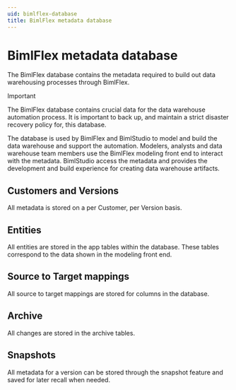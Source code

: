 ```yaml
---
uid: bimlflex-database
title: BimlFlex metadata database
---
```

# BimlFlex metadata database

The BimlFlex database contains the metadata required to build out data warehousing processes through BimlFlex.

> [!IMPORTANT]
> The BimlFlex database contains crucial data for the data warehouse automation process. It is important to back up, and maintain a strict disaster recovery policy for, this database.

The database is used by BimlFlex and BimlStudio to model and build the data warehouse and support the automation. Modelers, analysts and data warehouse team members use the BimlFlex modeling front end to interact with the metadata. BimlStudio access the metadata and provides the development and build experience for creating data warehouse artifacts.

## Customers and Versions

All metadata is stored on a per Customer, per Version basis.

## Entities

All entities are stored in the app tables within the database. These tables correspond to the data shown in the modeling front end.

## Source to Target mappings

All source to target mappings are stored for columns in the database.

## Archive

All changes are stored in the archive tables.

## Snapshots

All metadata for a version can be stored through the snapshot feature and saved for later recall when needed.
